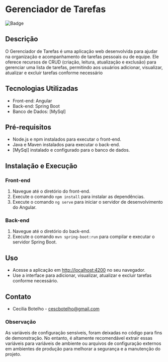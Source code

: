 # Gerenciador de Tarefas

![Badge](https://img.shields.io/badge/license-MIT-green)

## Descrição
O Gerenciador de Tarefas é uma aplicação web desenvolvida para ajudar na organização e acompanhamento de tarefas pessoais ou de equipe. Ele oferece recursos de CRUD (criação, leitura, atualização e exclusão) para gerenciar uma lista de tarefas, permitindo aos usuários adicionar, visualizar, atualizar e excluir tarefas conforme necessário

## Tecnologias Utilizadas
- Front-end: Angular
- Back-end: Spring Boot
- Banco de Dados: [MySql]

## Pré-requisitos
- Node.js e npm instalados para executar o front-end.
- Java e Maven instalados para executar o back-end.
- [MySql] instalado e configurado para o banco de dados.

## Instalação e Execução

### Front-end
1. Navegue até o diretório do front-end.
2. Execute o comando `npm install` para instalar as dependências.
3. Execute o comando `ng serve` para iniciar o servidor de desenvolvimento do Angular.

### Back-end
1. Navegue até o diretório do back-end.
2. Execute o comando `mvn spring-boot:run` para compilar e executar o servidor Spring Boot.

## Uso
- Acesse a aplicação em [http://localhost:4200](http://localhost:4200) no seu navegador.
- Use a interface para adicionar, visualizar, atualizar e excluir tarefas conforme necessário.

## Contato
- Cecilia Botelho - cescbotelho@gmail.com

### Observação
As variáveis de configuração sensíveis, foram deixadas no código para fins de demonstração. No entanto, é altamente recomendável extrair essas variáveis para variáveis de ambiente ou arquivos de configuração externos em ambientes de produção para melhorar a segurança e a manutenção do projeto.

  
